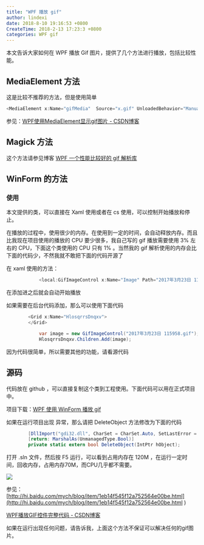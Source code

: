 ```yaml
---
title: "WPF 播放 gif"
author: lindexi
date: 2018-8-10 19:16:53 +0800
CreateTime: 2018-2-13 17:23:3 +0800
categories: WPF gif
---
```


本文告诉大家如何在 WPF 播放 Gif 图片，提供了几个方法进行播放，包括比较性能。

<!--more-->


<!-- csdn -->
<!-- 标签：WPF，gif -->
<div id="toc"></div>

## MediaElement 方法

这是比较不推荐的方法，但是使用简单

```csharp
<MediaElement x:Name="gifMedia"  Source="x.gif" UnloadedBehavior="Manual"  LoadedBehavior="Play" />
```

参见：[WPF使用MediaElement显示gif图片 - CSDN博客](http://blog.csdn.net/SANYUNI/article/details/73608771 )

## Magick 方法

这个方法请参见博客 [WPF 一个性能比较好的 gif 解析库 ](https://lindexi.gitee.io/post/WPF-%E4%B8%80%E4%B8%AA%E6%80%A7%E8%83%BD%E6%AF%94%E8%BE%83%E5%A5%BD%E7%9A%84-gif-%E8%A7%A3%E6%9E%90%E5%BA%93.html )

## WinForm 的方法

### 使用

本文提供的类，可以直接在 Xaml 使用或者在 cs 使用，可以控制开始播放和停止。

在播放的过程中，使用很少的内存。在使用到一定的时间，会自动释放内存。而且比我现在项目使用的播放的 CPU 要少很多，我自己写的 gif 播放需要使用 3% 左右的 CPU，下面这个类使用的 CPU 只有 1% 。当然我的 gif 解析使用的内存会比下面的代码少，不然我就不敢把下面的代码开源了

在 xaml 使用的方法：

```csharp
            <local:GifImageControl x:Name="Image" Path="2017年3月23日 115958.gif"></local:GifImageControl>

```

在添加进之后就会自动开始播放

如果需要在后台代码添加，那么可以使用下面代码

```csharp
        <Grid x:Name="HlosqrrsDnqxv">
        </Grid>

            var image = new GifImageControl("2017年3月23日 115958.gif");
            HlosqrrsDnqxv.Children.Add(image);
```

因为代码很简单，所以需要其他的功能，请看源代码

## 源码

代码放在 github ，可以直接复制这个类到工程使用。下面代码可以用在正式项目中。

<script src="https://gist.github.com/lindexi/7c6d70c821fcb72f487812e58c564442.js"></script>

项目下载：[WPF 使用 WinForm 播放 gif](http://download.csdn.net/download/lindexi_gd/10249202 )

如果在运行项目出现 异常，那么请把 DeleteObject 方法修改为下面的代码

```csharp
        [DllImport("gdi32.dll", CharSet = CharSet.Auto, SetLastError = true)]
        [return: MarshalAs(UnmanagedType.Bool)]
        private static extern bool DeleteObject(IntPtr hObject);
```

打开 .sln 文件，然后按 F5 运行，可以看到占用内存在 120M ，在运行一定时间，回收内存，占用内存70M，而CPU几乎都不需要。

![](http://image.acmx.xyz/34fdad35-5dfe-a75b-2b4b-8c5e313038e2%2F2018%25E5%25B9%25B42%25E6%259C%258810%25E6%2597%25A5%2520151339.gif)

参见：[http://hi.baidu.com/mych/blog/item/1eb14f545f12a752564e00be.html](http://hi.baidu.com/mych/blog/item/1eb14f545f12a752564e00be.html )

[WPF播放GIF控件完整代码 - CSDN博客](http://blog.csdn.net/Libby1984/article/details/52535085 )

如果在运行出现任何问题，请告诉我，上面这个方法不保证可以解决任何的gif图片。


